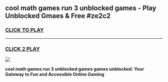 
## cool math games run 3 unblocked games - Play Unblocked Gmaes & Free #ze2c2
<h3>
<a href="https://news.freeplayer.one?title=cool_math_games_run_3_unblocked_games&ref=24F">CLICK TO PLAY</a></h3>
<hr>

<h3>
<a href="https://news.freeplayer.one?title=cool_math_games_run_3_unblocked_games&ref=24F">CLICK 2 PLAY</a>
  
</h3>

<a href="https://news.freeplayer.one?title=cool_math_games_run_3_unblocked_games&ref=24F/"><img src="https://clearcache.store/games.png"></a>


**cool math games run 3 unblocked games games unblocked: Your Gateway to Fun and Accessible Online Gaming**
